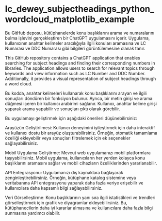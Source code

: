 # lc_dewey_subjectheadings_python_wordcloud_matplotlib_example
Bu GitHub deposu, kütüphanelerde konu başlıklarını arama ve numaralarını bulma işlevini gerçekleştiren bir ChatGPT uygulamasını içerir. Uygulama, kullanıcının anahtar kelimeler aracılığıyla ilgili konuları aramasına ve LC Numarası ve DDC Numarası gibi bilgileri görüntülemesine olanak tanır. 

This GitHub repository contains a ChatGPT application that enables searching for subject headings and finding their corresponding numbers in libraries. The application allows users to search for relevant topics through keywords and view information such as LC Number and DDC Number. Additionally, it provides a visual representation of subject headings through a word cloud.

Bu kodda, anahtar kelimeleri kullanarak konu başlıklarını arayan ve ilgili sonuçları döndüren bir fonksiyon bulunur. Ayrıca, bir metin girişi ve arama düğmesi içeren bir kullanıcı arabirimi sağlanır. Kullanıcı, anahtar kelime girişi yaparak arama yapabilir ve sonuçları çıktı olarak görebilir.

Bu uygulamayı geliştirmek için aşağıdaki önerileri düşünebilirsiniz:

Arayüzün Geliştirilmesi: Kullanıcı deneyimini iyileştirmek için daha interaktif ve kullanıcı dostu bir arayüz oluşturabilirsiniz. Örneğin, otomatik tamamlama özelliği ekleyebilir veya sonuçları filtrelemek için ek seçenekler sağlayabilirsiniz.

Mobil Uygulama Geliştirme: Mevcut web uygulamanızı mobil platformlara taşıyabilirsiniz. Mobil uygulama, kullanıcıların her yerden kolayca konu başlıklarını aramasını sağlar ve mobil cihazların özelliklerinden yararlanabilir.

API Entegrasyonu: Uygulamanızı dış kaynaklara bağlayarak zenginleştirebilirsiniz. Örneğin, kütüphane katalog sistemine veya veritabanına API entegrasyonu yaparak daha fazla veriye erişebilir ve kullanıcılara daha kapsamlı bilgi sağlayabilirsiniz.

Veri Görselleştirme: Konu başlıklarının yanı sıra ilgili istatistikleri ve trendleri görselleştirmek için grafik ve diyagramlar ekleyebilirsiniz. Bu, kütüphanecilerin daha iyi kararlar almasına ve kullanıcılara daha fazla bilgi sunmasına yardımcı olabilir.
